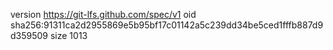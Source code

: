 version https://git-lfs.github.com/spec/v1
oid sha256:91311ca2d2955869e5b95bf17c01142a5c239dd34be5ced1fffb887d9d359509
size 1013
